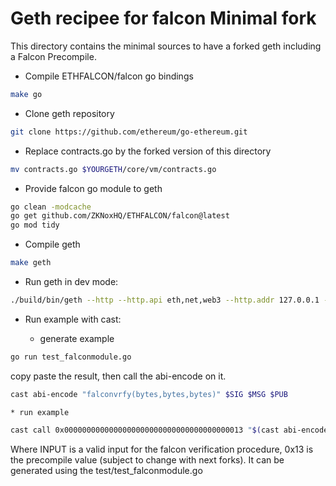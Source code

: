 # Geth recipee for falcon Minimal fork

This directory contains the minimal sources to have a forked geth including a Falcon Precompile.


- Compile ETHFALCON/falcon go bindings

 ```bash
make go
 ```

- Clone geth repository

```bash
git clone https://github.com/ethereum/go-ethereum.git
 ```

- Replace contracts.go by the forked version of this directory
```bash
mv contracts.go $YOURGETH/core/vm/contracts.go
 ```


- Provide falcon go module to geth
```bash
go clean -modcache
go get github.com/ZKNoxHQ/ETHFALCON/falcon@latest
go mod tidy
 ```

- Compile geth
```bash
make geth
 ```


- Run geth in dev mode:
```bash
./build/bin/geth --http --http.api eth,net,web3 --http.addr 127.0.0.1 --http.port 8547 --dev
 ```


- Run example with cast:

    * generate example

```bash
go run test_falconmodule.go
 ```
copy paste the result, then call the abi-encode on it.

```bash
cast abi-encode "falconvrfy(bytes,bytes,bytes)" $SIG $MSG $PUB
``` 
    * run example

```bash
cast call 0x0000000000000000000000000000000000000013 "$(cast abi-encode "falconvrfy(bytes,bytes,bytes)" "" --rpc-url http://localhost:8547)" --rpc-url http://localhost:8547 
 ```

Where INPUT is a valid input for the falcon verification procedure, 0x13 is the precompile value (subject to change with next forks).
It can be generated using the test/test_falconmodule.go
